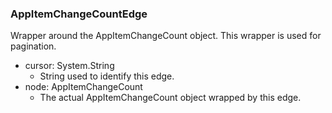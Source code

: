 ### AppItemChangeCountEdge
Wrapper around the AppItemChangeCount object. This wrapper is used for pagination.

- cursor: System.String
  - String used to identify this edge.
- node: AppItemChangeCount
  - The actual AppItemChangeCount object wrapped by this edge.
